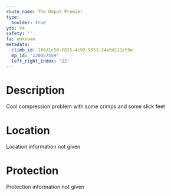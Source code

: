 ```yaml
---
route_name: The Depot Premier
type:
  boulder: true
yds: V4
safety: ''
fa: unknown
metadata:
  climb_id: 1f6d1c50-f815-4c92-9951-24e0d111e59e
  mp_id: '120057559'
  left_right_index: '22'
---
```

# Description
Cool compression problem with some crimps and some slick feet

# Location
Location information not given

# Protection
Protection information not given

